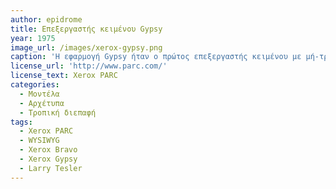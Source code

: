 ```yaml
---
author: epidrome
title: Επεξεργαστής κειμένου Gypsy 
year: 1975
image_url: /images/xerox-gypsy.png
caption: 'Η εφαρμογή Gypsy ήταν ο πρώτος επεξεργαστής κειμένου με μή-τροπικό χειρισμό και λειτουργούσε στον υπολογιστή Xerox Alto. Για τον σκοπό αυτο, το πληκτρολόγιο ήταν μόνο για την είσοδο χαρακτήρων, ενώ το ποντίκι και τα πλήκτρα του έκαναν την επιλογές των εντολών, όπως αντιγραφή και επικόληση.'
license_url: 'http://www.parc.com/'
license_text: Xerox PARC
categories:
  - Μοντέλα
  - Αρχέτυπα
  - Τροπική διεπαφή
tags:
  - Xerox PARC
  - WYSIWYG 
  - Xerox Bravo
  - Xerox Gypsy
  - Larry Tesler
---
```

